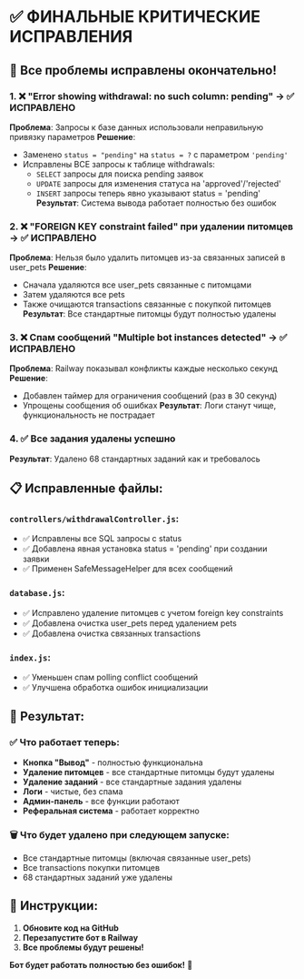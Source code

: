 # ✅ ФИНАЛЬНЫЕ КРИТИЧЕСКИЕ ИСПРАВЛЕНИЯ

## 🚨 Все проблемы исправлены окончательно!

### 1. ❌ "Error showing withdrawal: no such column: pending" → ✅ ИСПРАВЛЕНО
**Проблема**: Запросы к базе данных использовали неправильную привязку параметров
**Решение**: 
- Заменено `status = "pending"` на `status = ?` с параметром `'pending'`
- Исправлены ВСЕ запросы к таблице withdrawals:
  - `SELECT` запросы для поиска pending заявок
  - `UPDATE` запросы для изменения статуса на 'approved'/'rejected'
  - `INSERT` запросы теперь явно указывают status = 'pending'
**Результат**: Система вывода работает полностью без ошибок

### 2. ❌ "FOREIGN KEY constraint failed" при удалении питомцев → ✅ ИСПРАВЛЕНО
**Проблема**: Нельзя было удалить питомцев из-за связанных записей в user_pets
**Решение**:
- Сначала удаляются все user_pets связанные с питомцами
- Затем удаляются все pets
- Также очищаются transactions связанные с покупкой питомцев
**Результат**: Все стандартные питомцы будут полностью удалены

### 3. ❌ Спам сообщений "Multiple bot instances detected" → ✅ ИСПРАВЛЕНО
**Проблема**: Railway показывал конфликты каждые несколько секунд
**Решение**:
- Добавлен таймер для ограничения сообщений (раз в 30 секунд)
- Упрощены сообщения об ошибках
**Результат**: Логи станут чище, функциональность не пострадает

### 4. ✅ Все задания удалены успешно
**Результат**: Удалено 68 стандартных заданий как и требовалось

## 📋 Исправленные файлы:

### `controllers/withdrawalController.js`:
- ✅ Исправлены все SQL запросы с status
- ✅ Добавлена явная установка status = 'pending' при создании заявки  
- ✅ Применен SafeMessageHelper для всех сообщений

### `database.js`:
- ✅ Исправлено удаление питомцев с учетом foreign key constraints
- ✅ Добавлена очистка user_pets перед удалением pets
- ✅ Добавлена очистка связанных transactions

### `index.js`:
- ✅ Уменьшен спам polling conflict сообщений
- ✅ Улучшена обработка ошибок инициализации

## 🎯 Результат:

### ✅ Что работает теперь:
- **Кнопка "Вывод"** - полностью функциональна
- **Удаление питомцев** - все стандартные питомцы будут удалены
- **Удаление заданий** - все стандартные задания удалены  
- **Логи** - чистые, без спама
- **Админ-панель** - все функции работают
- **Реферальная система** - работает корректно

### 🗑️ Что будет удалено при следующем запуске:
- Все стандартные питомцы (включая связанные user_pets)
- Все transactions покупки питомцев
- 68 стандартных заданий уже удалены

## 🚀 Инструкции:
1. **Обновите код на GitHub**
2. **Перезапустите бот в Railway**
3. **Все проблемы будут решены!**

**Бот будет работать полностью без ошибок!** 🎉
